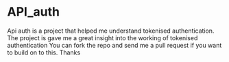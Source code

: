 # API_auth

Api auth is a project that helped me understand tokenised authentication.
The project is gave me a great insight into the working of tokenised authentication
You can fork the repo and send me a pull request if you want to build on to this. Thanks

